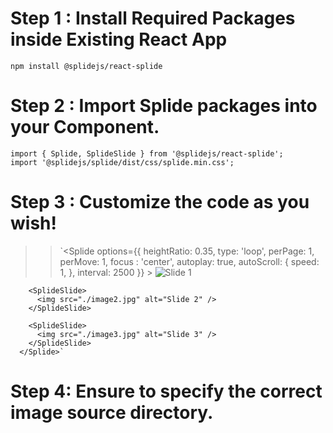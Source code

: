 # Step 1 : Install Required Packages inside Existing React App

`npm install @splidejs/react-splide`

# Step 2 : Import Splide packages into your Component.

`import { Splide, SplideSlide } from '@splidejs/react-splide';`<br>
`import '@splidejs/splide/dist/css/splide.min.css';`

# Step 3 : Customize the code as you wish!

>> `<Splide
        options={{
          heightRatio: 0.35,
          type: 'loop',
          perPage: 1,
          perMove: 1,
          focus  : 'center',
          autoplay: true,
          autoScroll: {
            speed: 1,
          },
          interval: 2500
        }}
      >
        <SplideSlide>
          <img src="./image1.jpg" alt="Slide 1" />
        </SplideSlide>

        <SplideSlide>
          <img src="./image2.jpg" alt="Slide 2" />
        </SplideSlide>

        <SplideSlide>
          <img src="./image3.jpg" alt="Slide 3" />
        </SplideSlide>
      </Splide>`

# Step 4: Ensure to specify the correct image source directory.
